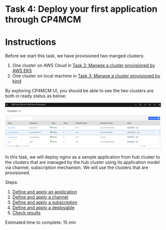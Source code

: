 # Task 4: Deploy your first application through CP4MCM

Instructions
============

Before we start this task, we have provisioned two manged clusters:
1) One cluster on AWS Cloud in [Task 2: Manage a cluster provisioned by AWS EKS](../task2/README.md)
2) One cluster on local machine in [Task 3: Manage a cluster provisioned by kind](../task3/README.md)

By exploring CP4MCM UI, you should be able to see the two clusters are both in ready status as below:

![Figure: Clusters Status on UI](../images/managed-clusters.png)

In this task, we will deploy nginx as a sample application from hub cluster to the clusters that are managed
by the hub cluster using its application model via channel, subscription mechanism. We will use the clusters
that are provisioned.

Steps:

1) [Define and apply an application](step1.md)
2) [Define and apply a channel](step2.md)
3) [Define and apply a subscription](step3.md)
4) [Define and apply a deployable](step4.md)
5) [Check results](step5.md)

Estimated time to complete: 15 min

